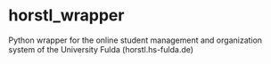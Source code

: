 # horstl_wrapper
Python wrapper for the online student management and organization system of the University Fulda (horstl.hs-fulda.de)
